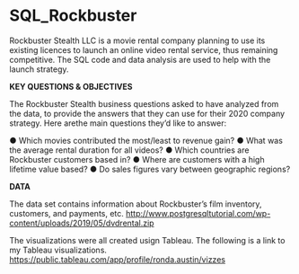 # SQL_Rockbuster
Rockbuster Stealth LLC is a movie rental company planning to use its existing licences to launch an online video rental service, thus remaining competitive.
The SQL code and data analysis are used to help with the launch strategy.  

**KEY QUESTIONS & OBJECTIVES**


The Rockbuster Stealth business questions asked to have analyzed from the data,
to provide the answers that they can use for their 2020 company strategy. 
Here arethe main questions they’d like to answer:

● Which movies contributed the most/least to revenue gain?
● What was the average rental duration for all videos?
● Which countries are Rockbuster customers based in?
● Where are customers with a high lifetime value based?
● Do sales figures vary between geographic regions?


**DATA**

The data set contains information about Rockbuster’s film inventory, customers, and payments, etc. 
http://www.postgresqltutorial.com/wp-content/uploads/2019/05/dvdrental.zip


The visualizations were all created usign Tableau.  The following is a link to my Tableau visualizations.  
https://public.tableau.com/app/profile/ronda.austin/vizzes
